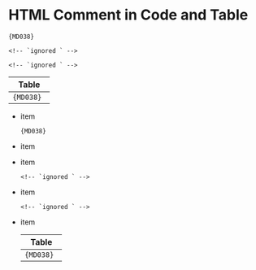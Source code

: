# HTML Comment in Code and Table

`{MD038} `

<!-- `ignored ` -->

```text
<!-- `ignored ` -->
```

    <!-- `ignored ` -->

| Table      |
|------------|
| `{MD038} ` |

* item

  `{MD038} `

* item

  <!-- `ignored ` -->

* item

  ```text
  <!-- `ignored ` -->
  ```

* item

      <!-- `ignored ` -->

* item

  | Table      |
  |------------|
  | `{MD038} ` |

<!-- markdownlint-configure-file {
  "code-block-style": false
} -->
